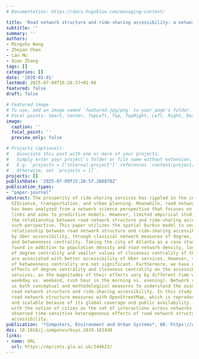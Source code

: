 ```yaml
---
# Documentation: https://docs.hugoblox.com/managing-content/

title: 'Road network structure and ride-sharing accessibility: a network science perspective'
subtitle: ''
summary: ''
authors:
- Mingshu Wang
- Zheyan Chen
- Lan Mu
- Xuan Zhang
tags: []
categories: []
date: '2020-03-01'
lastmod: 2025-07-09T16:26:57+01:00
featured: false
draft: false

# Featured image
# To use, add an image named `featured.jpg/png` to your page's folder.
# Focal points: Smart, Center, TopLeft, Top, TopRight, Left, Right, BottomLeft, Bottom, BottomRight.
image:
  caption: ''
  focal_point: ''
  preview_only: false

# Projects (optional).
#   Associate this post with one or more of your projects.
#   Simply enter your project's folder or file name without extension.
#   E.g. `projects = ["internal-project"]` references `content/project/deep-learning/index.md`.
#   Otherwise, set `projects = []`.
projects: []
publishDate: '2025-07-09T15:26:57.266070Z'
publication_types:
- "paper-journal"
abstract: The prosperity of ride-sharing services has rippled in the communities of
  GIScience, transportation, and urban planning. Meanwhile, road network structure
  has been analyzed from a network science perspective that focuses on nodes and relational
  links and aims to predictive models. However, limited empirical studies have explored
  the relationship between road network structure and ride-sharing accessibility through
  such perspective. This paper utilizes the spatial Durbin model to understand the
  relationship between road network structure and ride-sharing accessibility, proxied
  by Uber accessibility, through classical network measures of degree, closeness,
  and betweenness centrality. Taking the city of Atlanta as a case study, we have
  found in addition to population density and road network density, larger values
  of degree centrality and smaller values of closeness centrality of the road network
  are associated with better accessibility of Uber services. However, the effects
  of betweenness centrality are not significant. Furthermore, we have revealed heterogeneous
  effects of degree centrality and closeness centrality on the accessibility of Uber
  services, as the magnitudes of their effects vary by different time windows (i.e.,
  weekday vs. weekend, rush hour in the morning vs. evening). Network science provides
  us both conceptual and methodological measures to understand the association between
  road network structure and ride-sharing accessibility. In this study, we constructed
  road network structure measures with OpenStreetMap, which is reproducible, replicable,
  and scalable because of its global coverage and public availability. The study resonates
  with the notion of cities as the set of interactions across networks, as we have
  observed time-sensitive heterogeneous effects of road network structure on ride-sharing
  accessibility.
publication: '*Computers, Environment and Urban Systems*, 80. https://doi.org/10.1016/j.compenvurbsys.2019.101430'
doi: 10.1016/j.compenvurbsys.2019.101430
links:
- name: URL
  url: https://eprints.gla.ac.uk/244623/
---
```

